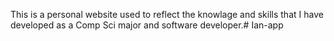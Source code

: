 This is a personal website used to reflect the knowlage and skills that I have developed as a Comp Sci major and software developer.# Ian-app
